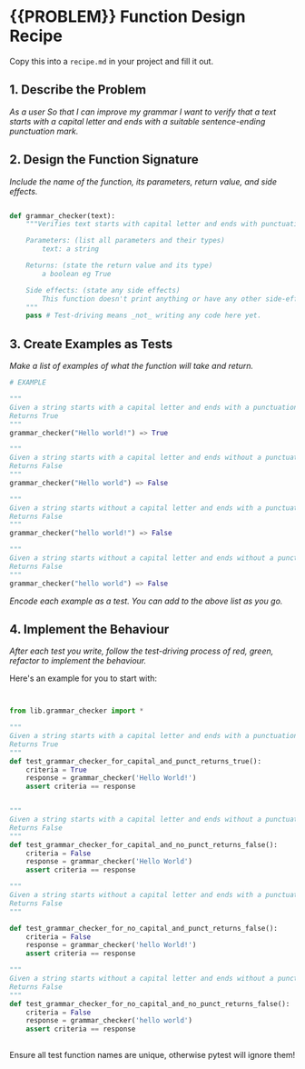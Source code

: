 # {{PROBLEM}} Function Design Recipe

Copy this into a `recipe.md` in your project and fill it out.

## 1. Describe the Problem

_As a user
So that I can improve my grammar
I want to verify that a text starts with a capital letter and ends with a suitable sentence-ending punctuation mark._

## 2. Design the Function Signature

_Include the name of the function, its parameters, return value, and side effects._

```python

def grammar_checker(text):
    """Verifies text starts with capital letter and ends with punctuation mark

    Parameters: (list all parameters and their types)
        text: a string

    Returns: (state the return value and its type)
        a boolean eg True

    Side effects: (state any side effects)
        This function doesn't print anything or have any other side-effects
    """
    pass # Test-driving means _not_ writing any code here yet.
```

## 3. Create Examples as Tests

_Make a list of examples of what the function will take and return._

```python
# EXAMPLE

"""
Given a string starts with a capital letter and ends with a punctuation mark
Returns True
"""
grammar_checker("Hello world!") => True

"""
Given a string starts with a capital letter and ends without a punctuation mark
Returns False
"""
grammar_checker("Hello world") => False

"""
Given a string starts without a capital letter and ends with a punctuation mark
Returns False
"""
grammar_checker("hello world!") => False

"""
Given a string starts without a capital letter and ends without a punctuation mark
Returns False
"""
grammar_checker("hello world") => False


```

_Encode each example as a test. You can add to the above list as you go._

## 4. Implement the Behaviour

_After each test you write, follow the test-driving process of red, green, refactor to implement the behaviour._

Here's an example for you to start with:

```python


from lib.grammar_checker import *

"""
Given a string starts with a capital letter and ends with a punctuation mark
Returns True
"""
def test_grammar_checker_for_capital_and_punct_returns_true():
    criteria = True
    response = grammar_checker('Hello World!')
    assert criteria == response


"""
Given a string starts with a capital letter and ends without a punctuation mark
Returns False
"""
def test_grammar_checker_for_capital_and_no_punct_returns_false():
    criteria = False
    response = grammar_checker('Hello World')
    assert criteria == response

"""
Given a string starts without a capital letter and ends with a punctuation mark
Returns False
"""

def test_grammar_checker_for_no_capital_and_punct_returns_false():
    criteria = False
    response = grammar_checker('hello World!')
    assert criteria == response

"""
Given a string starts without a capital letter and ends without a punctuation mark
Returns False
"""
def test_grammar_checker_for_no_capital_and_no_punct_returns_false():
    criteria = False
    response = grammar_checker('hello world')
    assert criteria == response
    
```

Ensure all test function names are unique, otherwise pytest will ignore them!